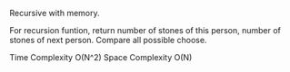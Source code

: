 Recursive with memory.


For recursion funtion, return number of stones of this person, number of stones of next person. Compare all possible choose.


Time Complexity O(N^2) Space Complexity O(N)